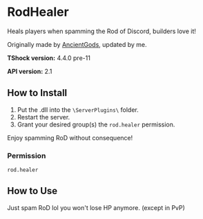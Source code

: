 # RodHealer
Heals players when spamming the Rod of Discord, builders love it!

Originally made by [AncientGods](https://github.com/ancientgods/RodHealer), updated by me.

**TShock version:** 4.4.0 pre-11

**API version:** 2.1

## How to Install
1. Put the .dll into the `\ServerPlugins\` folder.
2. Restart the server.
3. Grant your desired group(s) the `rod.healer` permission.

Enjoy spamming RoD without consequence!

### Permission
`rod.healer`

## How to Use
Just spam RoD lol you won't lose HP anymore. (except in PvP)
